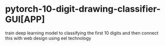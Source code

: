# pytorch-10-digit-drawing-classifier-GUI[APP]
train deep learning model to classifying the first 10 digits and then connect this with web design using eel technology 
